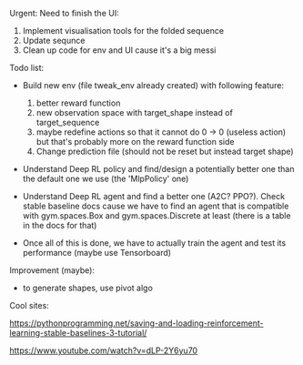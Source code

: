 Urgent:
Need to finish the UI:
1) Implement visualisation tools for the folded sequence
2) Update sequnce
3) Clean up code for env and UI cause it's a big messi

Todo list:
- Build new env (file tweak_env already created) with following feature:
    1) better reward function
    2) new observation space with target_shape instead of target_sequence
    3) maybe redefine actions so that it cannot do 0 -> 0 (useless action) but that's probably more on the reward function side
    4) Change prediction file (should not be reset but instead target shape)

- Understand Deep RL policy and find/design a potentially better one than the default one we use (the 'MlpPolicy' one)

- Understand Deep RL agent and find a better one (A2C? PPO?). Check stable baseline docs cause we have to find an agent that is compatible with gym.spaces.Box and gym.spaces.Discrete at least (there is a table in the docs for that)

- Once all of this is done, we have to actually train the agent and test its performance (maybe use Tensorboard)


Improvement (maybe):
- to generate shapes, use pivot algo


Cool sites:

https://pythonprogramming.net/saving-and-loading-reinforcement-learning-stable-baselines-3-tutorial/

https://www.youtube.com/watch?v=dLP-2Y6yu70

